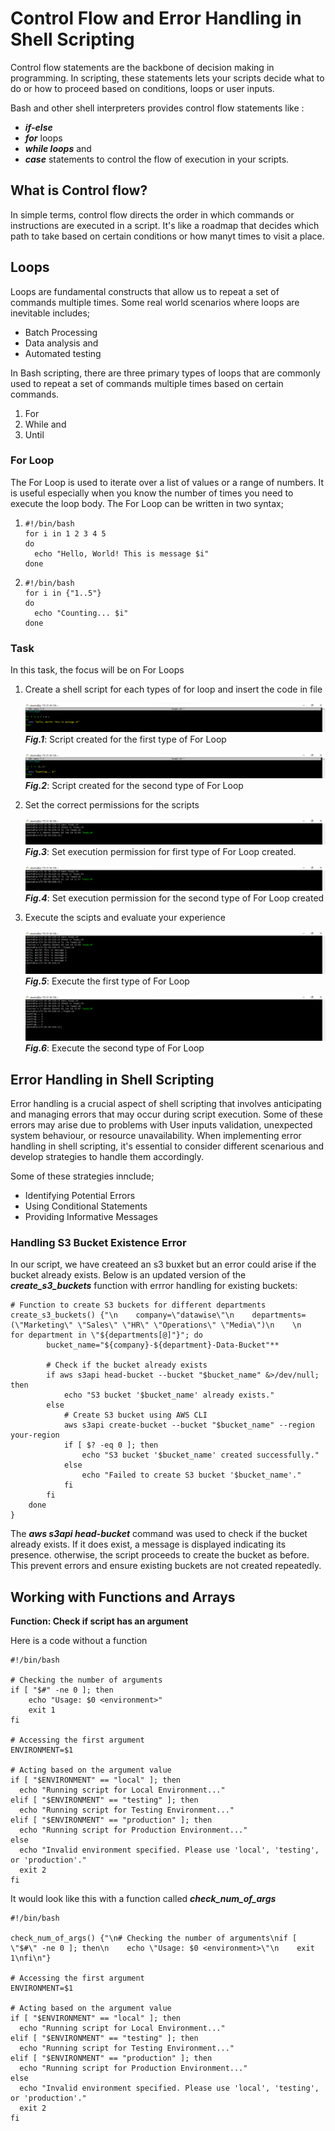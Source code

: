 # Control Flow and Error Handling in Shell Scripting

Control flow statements are the backbone of decision making in programming. In scripting, these statements lets your scripts decide what to do or how to proceed based on conditions, loops or user inputs.

Bash and other shell interpreters provides control flow statements like :
* _**if-else**_
* _**for**_ loops
* _**while loops**_ and
* _**case**_ statements to control the flow of execution in your scripts.

## What is Control flow?

In simple terms, control flow directs the order in which commands or instructions are executed in a script. It's like a roadmap that decides which path to take based on certain conditions or how manyt times to visit a place.

## Loops

Loops are fundamental constructs that allow us to repeat a set of commands multiple times. Some real world scenarios where loops are inevitable includes;
* Batch Processing
* Data analysis and
* Automated testing

In Bash scripting, there are three primary types of loops that are commonly used to repeat a set of commands multiple times based on certain commands.
1. For
2. While and
3. Until

### For Loop

The For Loop is used to iterate over a list of values or a range of numbers. It is useful especially when you know the number of times you need to execute the loop body. The For Loop can be written in two syntax;
1. ```
   #!/bin/bash
   for i in 1 2 3 4 5
   do
     echo "Hello, World! This is message $i"
   done
   ```

2. ```
   #!/bin/bash
   for i in {"1..5"}
   do
     echo "Counting... $i"
   done
   ```

### Task

In this task, the focus will be on For Loops

1. Create a shell script for each types of for loop and insert the code in file

   ![Script created for first type of loop](Images/create-loop1.png)
   _**Fig.1**_: Script created for the first type of For Loop

   ![Script created for the second type of loop](Images/create-loop2.png)
   _**Fig.2**_: Script created for the second type of For Loop

2. Set the correct permissions for the scripts

   ![Set execution permissions](Images/ls-loop1.png)
   _**Fig.3**_: Set execution permission for first type of For Loop created.

   ![Set execution permisssions](Images/ls-loop2.png)
   _**Fig.4**_: Set execution permission for the second type of For Loop created

3. Execute the scipts and evaluate your experience

   ![Execute scripts](Images/run-loop1.png)
   _**Fig.5**_: Execute the first type of For Loop

   ![Execute the second script](Images/run-loop2.png)
   _**Fig.6**_: Execute the second type of For Loop

## Error Handling in Shell Scripting

Error handling is a crucial aspect of shell scripting that involves anticipating and managing errors that may occur during script execution. Some of these errors may arise due to problems with User inputs validation, unexpected system behaviour, or resource unavailability. When implementing error handling in shell scripting, it's essential to consider different scenarious and develop strategies to handle them accordingly. 

Some of these strategies innclude;
* Identifying Potential Errors
* Using Conditional Statements
* Providing Informative Messages

### Handling S3 Bucket Existence Error

In our script, we have createed an s3 buxket but an error could arise if the bucket already exists. Below is an updated version of the _**create_s3_buckets**_ function with errror handling for existing buckets:

```
# Function to create S3 buckets for different departments
create_s3_buckets() {"\n    company=\"datawise\"\n    departments=(\"Marketing\" \"Sales\" \"HR\" \"Operations\" \"Media\")\n    \n    for department in \"${departments[@]"}"; do
        bucket_name="${company}-${department}-Data-Bucket"**
        
        # Check if the bucket already exists
        if aws s3api head-bucket --bucket "$bucket_name" &>/dev/null; then
            echo "S3 bucket '$bucket_name' already exists."
        else
            # Create S3 bucket using AWS CLI
            aws s3api create-bucket --bucket "$bucket_name" --region your-region
            if [ $? -eq 0 ]; then
                echo "S3 bucket '$bucket_name' created successfully."
            else
                echo "Failed to create S3 bucket '$bucket_name'."
            fi
        fi
    done
}

```

The _**aws s3api head-bucket**_ command was used to check if the bucket already exists. If it does exist, a message is displayed indicating its presence. otherwise, the script proceeds to create the bucket as before. This prevent errors and ensure existing buckets are not created repeatedly.

## Working with Functions and Arrays

**Function: Check if script has an argument**

Here is a code without a function
```
#!/bin/bash

# Checking the number of arguments
if [ "$#" -ne 0 ]; then
    echo "Usage: $0 <environment>"
    exit 1
fi

# Accessing the first argument
ENVIRONMENT=$1

# Acting based on the argument value
if [ "$ENVIRONMENT" == "local" ]; then
  echo "Running script for Local Environment..."
elif [ "$ENVIRONMENT" == "testing" ]; then
  echo "Running script for Testing Environment..."
elif [ "$ENVIRONMENT" == "production" ]; then
  echo "Running script for Production Environment..."
else
  echo "Invalid environment specified. Please use 'local', 'testing', or 'production'."
  exit 2
fi

```
It would look like this with a function called _**check_num_of_args**_

```
#!/bin/bash

check_num_of_args() {"\n# Checking the number of arguments\nif [ \"$#\" -ne 0 ]; then\n    echo \"Usage: $0 <environment>\"\n    exit 1\nfi\n"}

# Accessing the first argument
ENVIRONMENT=$1

# Acting based on the argument value
if [ "$ENVIRONMENT" == "local" ]; then
  echo "Running script for Local Environment..."
elif [ "$ENVIRONMENT" == "testing" ]; then
  echo "Running script for Testing Environment..."
elif [ "$ENVIRONMENT" == "production" ]; then
  echo "Running script for Production Environment..."
else
  echo "Invalid environment specified. Please use 'local', 'testing', or 'production'."
  exit 2
fi

```
